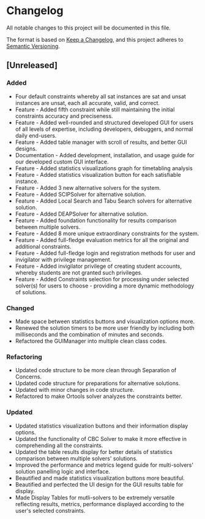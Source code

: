 # Changelog

All notable changes to this project will be documented in this file.

The format is based on [Keep a Changelog](https://keepachangelog.com/en/1.0.0/),
and this project adheres to [Semantic Versioning](https://semver.org/spec/v2.0.0.html).

## [Unreleased]

### Added
- Four default constraints whereby all sat instances are sat and unsat instances are unsat, each all accurate, valid, and correct.
- Feature - Added fifth constraint while still maintaining the initial constraints accuracy and preciseness.
- Feature - Added well-rounded and structured developed GUI for users of all levels of expertise, including developers, debuggers, and normal daily end-users.
- Feature - Added table manager with scroll of results, and better GUI designs.
- Documentation - Added development, installation, and usage guide for our developed custom GUI interface.
- Feature - Added statistics visualizations graph for timetabling analysis
- Feature - Added statistics visualization button for each satisfiable instance.
- Feature - Added 3 new alternative solvers for the system.
- Feature - Added SCIPSolver for alternative solution.
- Feature - Added Local Search and Tabu Search solvers for alternative solution.
- Feature - Added DEAPSolver for alternative solution.
- Feature - Added foundation functionality for results comparison between multiple solvers.
- Feature - Added 8 more unique extraordinary constraints for the system.
- Feature - Added full-fledge evaluation metrics for all the original and additional constraints.
- Feature - Added full-fledge login and registration methods for user and invigilator with privilege management.
- Feature - Added invigilator privilege of creating student accounts, whereby students are not granted such privileges.
- Feature - Added Constraints selection for processing under selected solver(s) for users to choose - providing a more dynamic methodology of solutions.

### Changed
- Made space between statistics buttons and visualization options more.
- Renewed the solution timers to be more user friendly by including both milliseconds and the combination of minutes and seconds.
- Refactored the GUIManager into multiple clean class codes.

### Refactoring
- Updated code structure to be more clean through Separation of Concerns.
- Updated code structure for preparations for alternative solutions.
- Updated with minor changes in code structure.
- Refactored to make Ortools solver analyzes the constraints better.

### Updated
- Updated statistics visualization buttons and their information display options.
- Updated the functionality of CBC Solver to make it more effective in comprehending all the constraints.
- Updated the table results display for better details of statistics comparison between multiple solvers' solutions.
- Improved the performance and metrics legend guide for multi-solvers' solution panelling logic and interface.
- Beautified and made statistics visualization buttons more beautiful.
- Beautified and perfected the UI design for the GUI results table for display.
- Made Display Tables for mutli-solvers to be extremely versatile reflecting results, metrics, performance displayed according to the user's selected constraints.
